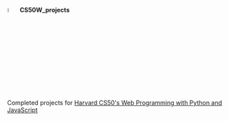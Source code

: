 [<img src="https://edx-cdn.org/v3/prod/logo.svg" width="5%"></img>](https://learning.edx.org/course/course-v1:HarvardX+CS50W+Web/home) <strong>CS50W_projects</strong>     
<br>
Completed projects for [Harvard CS50's Web Programming with Python and JavaScript](https://courses.edx.org/courses/course-v1:HarvardX+CS50W+Web/course/)
